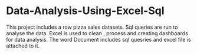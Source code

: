 # Data-Analysis-Using-Excel-Sql
This project includes a row pizza sales datasets. Sql queries are run to analyse the data. Excel is used to clean , process and creating dashboards for data analysis. The word Document includes sql quesries and excel file is attached to it.
